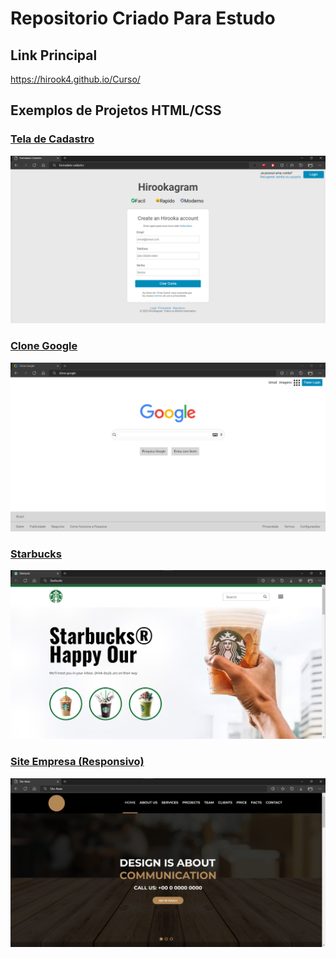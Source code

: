 # Repositorio Criado Para Estudo

## Link Principal

https://hirook4.github.io/Curso/

## Exemplos de Projetos HTML/CSS

### [Tela de Cadastro](https://hirook4.github.io/Curso/html%20e%20css/formulario/index.html)

![](Print00.png)

### [Clone Google](https://hirook4.github.io/Curso/html%20e%20css/clone-google/index.html)

![](Print01.png)

### [Starbucks](https://hirook4.github.io/Curso/html%20e%20css/site-starbucks/index.html)

![](Print03.png)

### [Site Empresa (Responsivo)](https://hirook4.github.io/Curso/html%20e%20css/projeto-site/index.html)

![](Print02.png)
